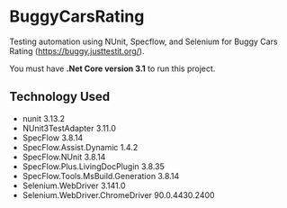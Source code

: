 # BuggyCarsRating
Testing automation using NUnit, Specflow, and Selenium for Buggy Cars Rating (https://buggy.justtestit.org/).

You must have **.Net Core version 3.1** to run this project.

## Technology Used
- nunit 3.13.2
- NUnit3TestAdapter 3.11.0
- SpecFlow 3.8.14
- SpecFlow.Assist.Dynamic 1.4.2
- SpecFlow.NUnit 3.8.14
- SpecFlow.Plus.LivingDocPlugin 3.8.35
- SpecFlow.Tools.MsBuild.Generation 3.8.14
- Selenium.WebDriver 3.141.0
- Selenium.WebDriver.ChromeDriver 90.0.4430.2400

